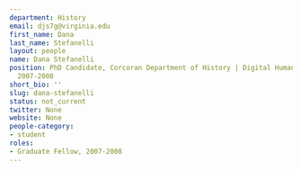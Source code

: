 ```yaml
---
department: History
email: djs7g@virginia.edu
first_name: Dana
last_name: Stefanelli
layout: people
name: Dana Stefanelli
position: PhD Candidate, Corcoran Department of History | Digital Humanities Fellow
  2007-2008
short_bio: ''
slug: dana-stefanelli
status: not_current
twitter: None
website: None
people-category:
- student
roles:
- Graduate Fellow, 2007-2008
---
```



